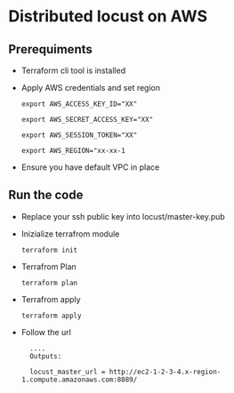 # Distributed locust on AWS

## Prerequiments

* Terraform cli tool is installed

* Apply AWS credentials and set region

    `export AWS_ACCESS_KEY_ID="XX"`

    `export AWS_SECRET_ACCESS_KEY="XX"`

    `export AWS_SESSION_TOKEN="XX"`

    `export AWS_REGION="xx-xx-1`

* Ensure you have default VPC in place

## Run the code
* Replace your ssh public key into locust/master-key.pub

* Inizialize terrafrom module
    
    ``terraform init``
* Terrafrom Plan

    ``terraform plan``

* Terrafrom apply
    
    ``terraform apply``
    
* Follow the url 
        
        ....
        Outputs:

        locust_master_url = http://ec2-1-2-3-4.x-region-1.compute.amazonaws.com:8089/

        
        
   